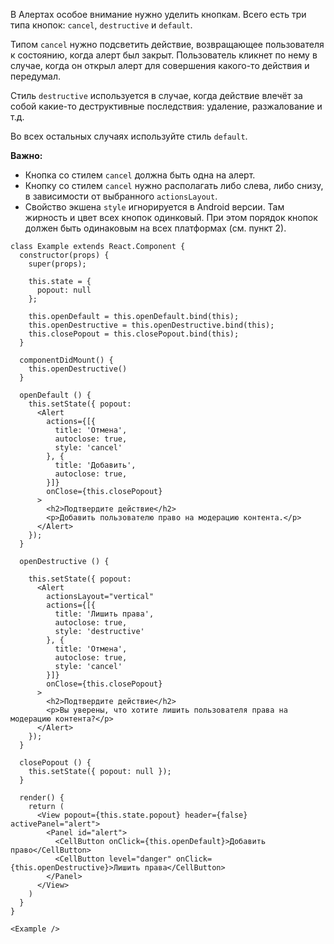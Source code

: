В Алертах особое внимание нужно уделить кнопкам. Всего есть три типа кнопок: 
`cancel`, `destructive` и `default`. 

Типом `cancel` нужно подсветить действие, возвращающее пользователя к
состоянию, когда алерт был закрыт. Пользователь кликнет по нему в случае, когда он открыл алерт для
совершения какого-то действия и передумал. 

Стиль `destructive` используется в случае, когда действие влечёт за собой какие-то деструктивные последствия:
удаление, разжалование и т.д.

Во всех остальных случаях используйте стиль `default`.

**Важно:** 

* Кнопка со стилем `cancel` должна быть одна на алерт.
* Кнопку со стилем `cancel` нужно располагать либо слева, либо снизу, в зависимости от выбранного 
`actionsLayout`.
* Свойство экшена `style` игнорируется в Android версии. Там жирность и цвет всех кнопок одинковый. При этом
порядок кнопок должен быть одинаковым на всех платформах (см. пункт 2).

```
class Example extends React.Component {
  constructor(props) {
    super(props);

    this.state = {
      popout: null
    };
    
    this.openDefault = this.openDefault.bind(this);
    this.openDestructive = this.openDestructive.bind(this);
    this.closePopout = this.closePopout.bind(this);
  }

  componentDidMount() {
    this.openDestructive()
  }

  openDefault () {
    this.setState({ popout:
      <Alert
        actions={[{
          title: 'Отмена',
          autoclose: true,
          style: 'cancel'
        }, {
          title: 'Добавить',
          autoclose: true,
        }]}
        onClose={this.closePopout}
      >
        <h2>Подтвердите действие</h2>
        <p>Добавить пользователю право на модерацию контента.</p>
      </Alert>
    });
  }
  
  openDestructive () {
    
    this.setState({ popout:
      <Alert
        actionsLayout="vertical"
        actions={[{
          title: 'Лишить права',
          autoclose: true,
          style: 'destructive'
        }, {
          title: 'Отмена',
          autoclose: true,
          style: 'cancel'
        }]}
        onClose={this.closePopout}
      >
        <h2>Подтвердите действие</h2>
        <p>Вы уверены, что хотите лишить пользователя права на модерацию контента?</p>
      </Alert>
    });
  } 
  
  closePopout () {
    this.setState({ popout: null });
  }

  render() {
    return (
      <View popout={this.state.popout} header={false} activePanel="alert">
        <Panel id="alert">
          <CellButton onClick={this.openDefault}>Добавить право</CellButton>
          <CellButton level="danger" onClick={this.openDestructive}>Лишить права</CellButton>  
        </Panel>
      </View>
    )
  }
}

<Example />
```
